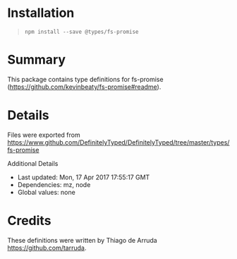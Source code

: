 # Installation
> `npm install --save @types/fs-promise`

# Summary
This package contains type definitions for fs-promise (https://github.com/kevinbeaty/fs-promise#readme).

# Details
Files were exported from https://www.github.com/DefinitelyTyped/DefinitelyTyped/tree/master/types/fs-promise

Additional Details
 * Last updated: Mon, 17 Apr 2017 17:55:17 GMT
 * Dependencies: mz, node
 * Global values: none

# Credits
These definitions were written by Thiago de Arruda <https://github.com/tarruda>.
